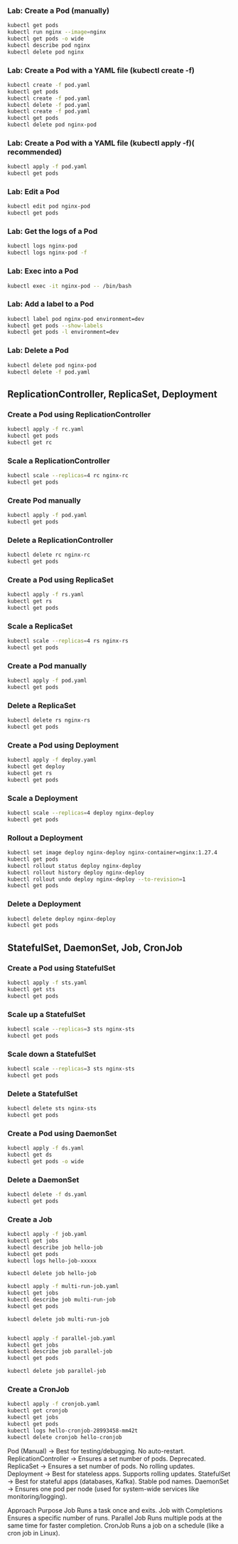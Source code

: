 

### Lab: Create a Pod (manually)

```bash
kubectl get pods
kubectl run nginx --image=nginx
kubectl get pods -o wide
kubectl describe pod nginx
kubectl delete pod nginx
```

### Lab: Create a Pod with a YAML file (kubectl create -f)

```bash
kubectl create -f pod.yaml
kubectl get pods
kubectl create -f pod.yaml
kubectl delete -f pod.yaml
kubectl create -f pod.yaml
kubectl get pods
kubectl delete pod nginx-pod
```

### Lab: Create a Pod with a YAML file (kubectl apply -f)( recommended)

```bash
kubectl apply -f pod.yaml 
kubectl get pods
```

### Lab: Edit a Pod
```bash
kubectl edit pod nginx-pod
kubectl get pods
```

### Lab: Get the logs of a Pod
```bash
kubectl logs nginx-pod
kubectl logs nginx-pod -f
```

### Lab: Exec into a Pod
```bash
kubectl exec -it nginx-pod -- /bin/bash
```

### Lab: Add a label to a Pod
```bash
kubectl label pod nginx-pod environment=dev
kubectl get pods --show-labels
kubectl get pods -l environment=dev
```

### Lab: Delete a Pod 
```bash
kubectl delete pod nginx-pod
kubectl delete -f pod.yaml
```


## ReplicationController, ReplicaSet, Deployment



### Create a Pod using ReplicationController

```bash
kubectl apply -f rc.yaml
kubectl get pods
kubectl get rc
```

### Scale a ReplicationController
```bash
kubectl scale --replicas=4 rc nginx-rc
kubectl get pods
```

### Create Pod manually
```bash
kubectl apply -f pod.yaml
kubectl get pods
```

### Delete a ReplicationController
```bash
kubectl delete rc nginx-rc
kubectl get pods
```


### Create a Pod using ReplicaSet
```bash
kubectl apply -f rs.yaml
kubectl get rs
kubectl get pods
```

### Scale a ReplicaSet
```bash
kubectl scale --replicas=4 rs nginx-rs
kubectl get pods
```

### Create a Pod manually
```bash
kubectl apply -f pod.yaml
kubectl get pods
```

### Delete a ReplicaSet
```bash
kubectl delete rs nginx-rs
kubectl get pods
```





### Create a Pod using Deployment
```bash
kubectl apply -f deploy.yaml
kubectl get deploy
kubectl get rs
kubectl get pods
```

### Scale a Deployment
```bash
kubectl scale --replicas=4 deploy nginx-deploy
kubectl get pods
```

### Rollout a Deployment
```bash
kubectl set image deploy nginx-deploy nginx-container=nginx:1.27.4
kubectl get pods
kubectl rollout status deploy nginx-deploy
kubectl rollout history deploy nginx-deploy
kubectl rollout undo deploy nginx-deploy --to-revision=1
kubectl get pods
```

### Delete a Deployment
```bash
kubectl delete deploy nginx-deploy
kubectl get pods
```


## StatefulSet, DaemonSet, Job, CronJob


### Create a Pod using StatefulSet
```bash
kubectl apply -f sts.yaml
kubectl get sts
kubectl get pods
```

### Scale up a StatefulSet
```bash
kubectl scale --replicas=3 sts nginx-sts
kubectl get pods
```

### Scale down a StatefulSet
```bash
kubectl scale --replicas=3 sts nginx-sts
kubectl get pods
```

### Delete a StatefulSet
```bash
kubectl delete sts nginx-sts
kubectl get pods
```


### Create a Pod using DaemonSet
```bash
kubectl apply -f ds.yaml
kubectl get ds
kubectl get pods -o wide
```

### Delete a DaemonSet
```bash
kubectl delete -f ds.yaml
kubectl get pods
```

### Create a Job
```bash
kubectl apply -f job.yaml
kubectl get jobs
kubectl describe job hello-job
kubectl get pods
kubectl logs hello-job-xxxxx

kubectl delete job hello-job

kubectl apply -f multi-run-job.yaml
kubectl get jobs
kubectl describe job multi-run-job
kubectl get pods

kubectl delete job multi-run-job


kubectl apply -f parallel-job.yaml
kubectl get jobs
kubectl describe job parallel-job
kubectl get pods

kubectl delete job parallel-job

```

### Create a CronJob
```bash
kubectl apply -f cronjob.yaml
kubectl get cronjob
kubectl get jobs
kubectl get pods
kubectl logs hello-cronjob-28993458-mm42t
kubectl delete cronjob hello-cronjob
```

Pod (Manual) ->	Best for testing/debugging. No auto-restart.
ReplicationController ->	Ensures a set number of pods. Deprecated.
ReplicaSet ->	Ensures a set number of pods. No rolling updates.
Deployment ->	Best for stateless apps. Supports rolling updates.
StatefulSet ->	Best for stateful apps (databases, Kafka). Stable pod names.
DaemonSet ->	Ensures one pod per node (used for system-wide services like monitoring/logging).


Approach	Purpose
Job	Runs a task once and exits.
Job with Completions	Ensures a specific number of runs.
Parallel Job	Runs multiple pods at the same time for faster completion.
CronJob	Runs a job on a schedule (like a cron job in Linux).
